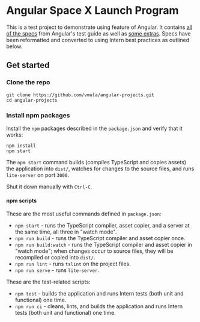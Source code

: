 # Angular Space X Launch Program

This is a test project to demonstrate using feature of Angular. It contains [all of the specs](https://angular.io/generated/live-examples/testing/app-specs.eplnkr.html) from Angular's test guide as well as [some extras](https://angular.io/generated/live-examples/testing/bag-specs.eplnkr.html). Specs have been reformatted and converted to using Intern best practices as outlined below.

## Get started

### Clone the repo

```shell
git clone https://github.com/vmula/angular-projects.git
cd angular-projects
```

### Install npm packages

Install the `npm` packages described in the `package.json` and verify that it works:

```shell
npm install
npm start
```

The `npm start` command builds (compiles TypeScript and copies assets) the application into `dist/`, watches for changes to the source files, and runs `lite-server` on port `3000`.

Shut it down manually with `Ctrl-C`.

#### npm scripts

These are the most useful commands defined in `package.json`:

-   `npm start` - runs the TypeScript compiler, asset copier, and a server at the same time, all three in "watch mode".
-   `npm run build` - runs the TypeScript compiler and asset copier once.
-   `npm run build:watch` - runs the TypeScript compiler and asset copier in "watch mode"; when changes occur to source files, they will be recompiled or copied into `dist/`.
-   `npm run lint` - runs `tslint` on the project files.
-   `npm run serve` - runs `lite-server`.

These are the test-related scripts:

-   `npm test` - builds the application and runs Intern tests (both unit and functional) one time.
-   `npm run ci` - cleans, lints, and builds the application and runs Intern tests (both unit and functional) one time.
